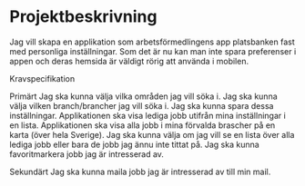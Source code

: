 # Projektbeskrivning

Jag vill skapa en applikation som arbetsförmedlingens app platsbanken fast med personliga inställningar. Som det är nu kan man inte spara preferenser i appen och deras hemsida är väldigt rörig att använda i mobilen.

Kravspecifikation

Primärt
Jag ska kunna välja vilka områden jag vill söka i.
Jag ska kunna välja vilken branch/brancher jag vill söka i.
Jag ska kunna spara dessa inställningar.
Applikationen ska visa lediga jobb utifrån mina inställningar i en lista.
Applikationen ska visa alla jobb i mina förvalda brascher på en karta (över hela Sverige).
Jag ska kunna välja om jag vill se en lista över alla lediga jobb eller bara de jobb jag ännu inte tittat på.
Jag ska kunna favoritmarkera jobb jag är intresserad av.

Sekundärt
Jag ska kunna maila jobb jag är intresserad av till min mail.


